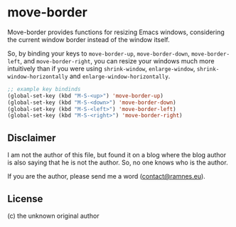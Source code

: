move-border
===========

Move-border provides functions for resizing Emacs windows, considering the
current window border instead of the window itself.

So, by binding your keys to `move-border-up`, `move-border-down`,
`move-border-left`, and `move-border-right`, you can resize your windows much
more intuitively than if you were using `shrink-window`, `enlarge-window`,
`shrink-window-horizontally` and `enlarge-window-horizontally`.

```lisp
;; example key bindinds
(global-set-key (kbd "M-S-<up>") 'move-border-up)
(global-set-key (kbd "M-S-<down>") 'move-border-down)
(global-set-key (kbd "M-S-<left>") 'move-border-left)
(global-set-key (kbd "M-S-<right>") 'move-border-right)
```


Disclaimer
----------

I am not the author of this file, but found it on a blog where the blog author
is also saying that he is not the author. So, no one knows who is the author.

If you are the author, please send me a word (contact@ramnes.eu).


License
-------

(c) the unknown original author
